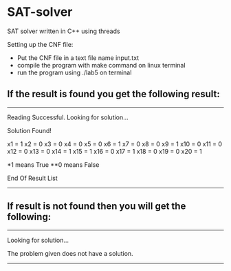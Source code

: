 # SAT-solver
SAT solver written in C++ using threads 

Setting up the CNF file: 
- Put the CNF file in a text file name input.txt
- compile the program with make command on linux terminal 
- run the program using ./lab5 on terminal 

If the result is found you get the following result: 
---------------

------------------------------
Reading Successful.
Looking for solution...

Solution Found!


x1 = 1
x2 = 0
x3 = 0
x4 = 0
x5 = 0
x6 = 1
x7 = 0
x8 = 0
x9 = 1
x10 = 0
x11 = 0
x12 = 0
x13 = 0
x14 = 1
x15 = 1
x16 = 0
x17 = 1
x18 = 0
x19 = 0
x20 = 1

*1 means True
**0 means False

End Of Result List

----------------------------------



If result is not found then you will get the following: 
-----------------------------

--------------------------------------------
Looking for solution...

The problem given does not have a solution.

--------------------------------------------

